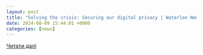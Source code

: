 ```yaml
---
layout: post
title: "Solving the crisis: Securing our digital privacy | Waterloo News | University of Waterloo"
date: 2024-08-09 15:44:01 +0000
categories: [news]
---
```


[Читати далі](https://uwaterloo.ca/news/global-futures/solving-crisis-securing-our-digital-privacy)
